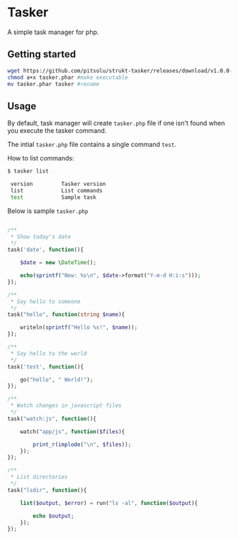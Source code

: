 Tasker
===

A simple task manager for php.

## Getting started

```sh
wget https://github.com/pitsolu/strukt-tasker/releases/download/v1.0.0-alpha/tasker.phar #download
chmod a+x tasker.phar #make executable
mv tasker.phar tasker #rename
```

## Usage

By default, task manager will create `tasker.php` file if one isn't found when you execute the tasker command.

The intial `tasker.php` file contains a single command `test`. 

How to list commands:

```sh
$ tasker list

 version         Tasker version
 list            List commands
 test            Sample task
```
Below is sample `tasker.php`

```php

/**
 * Show today's date
 */
task('date', function(){

	$date = new \DateTime();

	echo(sprintf("Now: %s\n", $date->format("Y-m-d H:i:s")));
});

/**
 * Say hello to someone
 */
task("hello", function(string $name){

    writeln(sprintf("Hello %s!", $name));
});

/**
 * Say hello to the world
 */
task('test', function(){

    go("hello", " World!");
});

/**
 * Watch changes in javascript files
 */ 
task("watch:js", function(){

	watch("app/js", function($files){

		print_r(implode("\n", $files));
	});
});

/**
 * List directories
 */
task("lsdir", function(){

	list($output, $error) = run("ls -al", function($output){

		echo $output;
	});
});
```